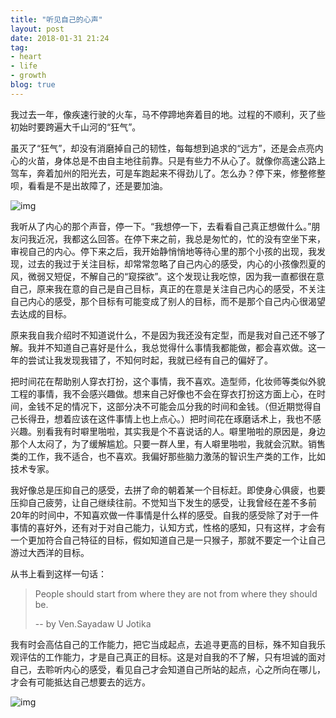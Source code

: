 ```yaml
---
title: "听见自己的心声"
layout: post
date: 2018-01-31 21:24
tag:
- heart
- life
- growth
blog: true
---
```


我过去一年，像疾速行驶的火车，马不停蹄地奔着目的地。过程的不顺利，灭了些初始时要跨遍大千山河的“狂气”。

虽灭了“狂气”，却没有消磨掉自己的韧性，每每想到追求的“远方”，还是会点亮内心的火苗，身体总是不由自主地往前靠。只是有些力不从心了。就像你高速公路上驾车，奔着加州的阳光去，可是车跑起来不得劲儿了。怎么办？停下来，修整修整呗，看看是不是出故障了，还是要加油。

![img](https://mmbiz.qpic.cn/mmbiz_jpg/9JA9mOXeygctCfsMZGlICCicVpa01XcPicHovSWsUM2xZwXhxn5zBKALBUsDMSXr8cM6G9fpRyFiavPYD5zkFcf0A/640?wx_fmt=jpeg)

我听从了内心的那个声音，停一下。“我想停一下，去看看自己真正想做什么。”朋友问我近况，我都这么回答。在停下来之前，我总是匆忙的，忙的没有空坐下来，审视自己的内心。停下来之后，我开始静悄悄地等待心里的那个小孩的出现，我发现，过去的我过于关注目标，却常常忽略了自己内心的感受，内心的小孩像烈夏的风，微弱又短促，不解自己的“窥探欲”。这个发现让我吃惊，因为我一直都很在意自己，原来我在意的自己是自己目标，真正的在意是关注自己内心的感受，不关注自己内心的感受，那个目标有可能变成了别人的目标，而不是那个自己内心很渴望去达成的目标。

原来我自我介绍时不知道说什么，不是因为我还没有定型，而是我对自己还不够了解。我并不知道自己喜好是什么，我总觉得什么事情我都能做，都会喜欢做。这一年的尝试让我发现我错了，不知何时起，我就已经有自己的偏好了。

把时间花在帮助别人穿衣打扮，这个事情，我不喜欢。造型师，化妆师等类似外貌工程的事情，我不会感兴趣做。想来自己好像也不会在穿衣打扮这方面上心，在时间，金钱不足的情况下，这部分决不可能会瓜分我的时间和金钱。（但近期觉得自己长得丑，想着应该在这件事情上也上点心。）把时间花在琢磨话术上，我也不感兴趣。别看我有时噼里啪啦，其实我是个不喜说话的人。噼里啪啦的原因是，身边那个人太闷了，为了缓解尴尬。只要一群人里，有人噼里啪啦，我就会沉默。销售类的工作，我不适合，也不喜欢。我偏好那些脑力激荡的智识生产类的工作，比如技术专家。

我好像总是压抑自己的感受，去拼了命的朝着某一个目标赶。即使身心俱疲，也要压抑自己疲劳，让自己继续往前。不觉知当下发生的感受，让我曾经在差不多前20年的时间中，不知喜欢做一件事情是什么样的感受。自我的感受除了对于一件事情的喜好外，还有对于对自己能力，认知方式，性格的感知，只有这样，才会有一个更加符合自己特征的目标，假如知道自己是一只猴子，那就不要定一个让自己游过大西洋的目标。

从书上看到这样一句话：

> People should start from where they are not from where they should be.
>
>  --<Snow in the Summer> by Ven.Sayadaw U Jotika

我有时会高估自己的工作能力，把它当成起点，去追寻更高的目标，殊不知自我乐观评估的工作能力，才是自己真正的目标。这是对自我的不了解，只有坦诚的面对自己，去聆听内心的感受，看见自己才会知道自己所站的起点，心之所向在哪儿，才会有可能抵达自己想要去的远方。

![img](https://mmbiz.qpic.cn/mmbiz_jpg/9JA9mOXeygctCfsMZGlICCicVpa01XcPickvwuNPqEjYIz68CMmbtLiat8zyI388HgG2xZyOkLONKSmE1tfJnFzKQ/640?wx_fmt=jpeg)
